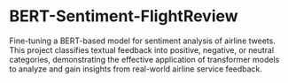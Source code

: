 # BERT-Sentiment-FlightReview
Fine-tuning a BERT-based model for sentiment analysis of airline tweets. This project classifies textual feedback into positive, negative, or neutral categories, demonstrating the effective application of transformer models to analyze and gain insights from real-world airline service feedback.
